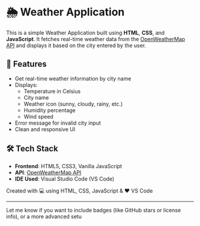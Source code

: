 # 🌦️ Weather Application

This is a simple Weather Application built using **HTML**, **CSS**, and **JavaScript**. It fetches real-time weather data from the [OpenWeatherMap API](https://openweathermap.org/api) and displays it based on the city entered by the user.

## 🚀 Features

- Get real-time weather information by city name
- Displays:
  - Temperature in Celsius
  - City name
  - Weather icon (sunny, cloudy, rainy, etc.)
  - Humidity percentage
  - Wind speed
- Error message for invalid city input
- Clean and responsive UI

## 🛠️ Tech Stack

- **Frontend**: HTML5, CSS3, Vanilla JavaScript
- **API**: [OpenWeatherMap API](https://openweathermap.org/api)
- **IDE Used**: Visual Studio Code (VS Code)


Created with 💻 using HTML, CSS, JavaScript & ❤️ VS Code

---

Let me know if you want to include badges (like GitHub stars or license info), or a more advanced setu
